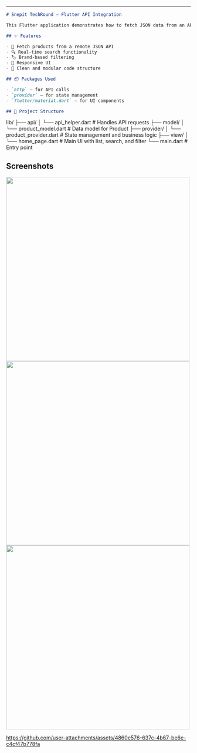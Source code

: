 

---

```markdown
# Snepit TechRound – Flutter API Integration

This Flutter application demonstrates how to fetch JSON data from an API and display it in a list with support for **search** and **filtering by brand**. The project is built following clean architecture principles and uses `Provider` for state management.

## ✨ Features

- 🔄 Fetch products from a remote JSON API
- 🔍 Real-time search functionality
- 🏷️ Brand-based filtering
- 📱 Responsive UI
- 🔧 Clean and modular code structure

## 📦 Packages Used

- `http` – for API calls
- `provider` – for state management
- `flutter/material.dart` – for UI components

## 📁 Project Structure

```

lib/
├── api/
│   └── api\_helper.dart         # Handles API requests
├── model/
│   └── product\_model.dart      # Data model for Product
├── provider/
│   └── product\_provider.dart   # State management and business logic
├── view/
│   └── home\_page.dart          # Main UI with list, search, and filter
└── main.dart                   # Entry point


## Screenshots
 <div>
    <img src= "https://github.com/user-attachments/assets/6410e7d3-5956-4fce-b1c5-1670905760c3"height =500px>
      <img src= "https://github.com/user-attachments/assets/10783910-0610-4d9a-bcef-398162ebb351"height =500px>
     <img src= "https://github.com/user-attachments/assets/e6dc25e9-320f-4145-ae6f-c7b95816fb44"height =500px>
    
      
</div>





https://github.com/user-attachments/assets/4860e576-637c-4b67-be6e-c4cf47b778fa


